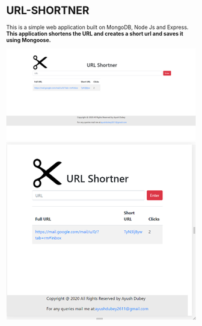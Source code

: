 # URL-SHORTNER

This is a simple web application built on MongoDB, Node Js and Express.
**This application shortens the URL and creates a short url and saves it using Mongoose.**

[![URL-SHORTNER](/urlimg.png)]()
[![URL-SHORTNER](/urlimg2.png)]()